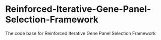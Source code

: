 # Reinforced-Iterative-Gene-Panel-Selection-Framework
The code base for Reinforced Iterative Gene Panel Selection Framework
